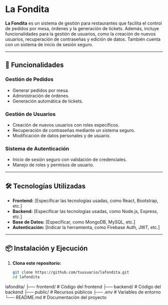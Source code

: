 # La Fondita

**La Fondita** es un sistema de gestión para restaurantes que facilita el control de pedidos por mesa, órdenes y la generación de tickets. Además, incluye funcionalidades para la gestión de usuarios, como la creación de nuevos usuarios, recuperación de contraseñas y edición de datos. También cuenta con un sistema de inicio de sesión seguro.

---

## 🚀 Funcionalidades

### Gestión de Pedidos
- Generar pedidos por mesa.
- Administración de órdenes.
- Generación automática de tickets.

### Gestión de Usuarios
- Creación de nuevos usuarios con roles específicos.
- Recuperación de contraseñas mediante un sistema seguro.
- Modificación de datos personales y de usuario.

### Sistema de Autenticación
- Inicio de sesión seguro con validación de credenciales.
- Manejo de roles y permisos de usuario.

---

## 🛠️ Tecnologías Utilizadas

- **Frontend:** [Especificar las tecnologías usadas, como React, Bootstrap, etc.]
- **Backend:** [Especificar las tecnologías usadas, como Node.js, Express, etc.]
- **Base de Datos:** [Especificar, como MongoDB, MySQL, etc.]
- **Autenticación:** [Indicar la herramienta, como Firebase Auth, JWT, etc.]

---

## 📦 Instalación y Ejecución

1. **Clona este repositorio:**
   ```bash
   git clone https://github.com/tuusuario/lafondita.git
   cd lafondita
lafondita/
├── frontend/          # Código del frontend
├── backend/           # Código del backend
├── public/            # Recursos públicos
├── .env               # Variables de entorno
└── README.md          # Documentación del proyecto
